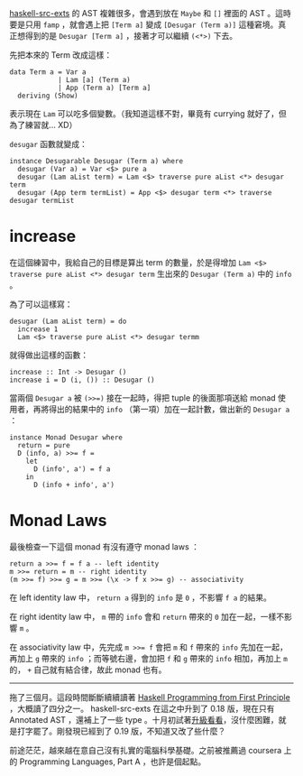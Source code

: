 [haskell-src-exts][haskell-src-exts] 的 AST 複雜很多，會遇到放在 `Maybe` 和 `[]` 裡面的 AST 。這時要是只用 `famp` ，就會遇上把 `[Term a]` 變成 `[Desugar (Term a)]` 這種窘境。真正想得到的是 `Desugar [Term a]` ，接著才可以繼續 `(<*>)` 下去。

[haskell-src-exts]: https://hackage.haskell.org/package/haskell-src-exts-1.17.1

先把本來的 Term 改成這樣：

```
data Term a = Var a
            | Lam [a] (Term a)
            | App (Term a) [Term a]
  deriving (Show)
```

表示現在 `Lam` 可以吃多個變數。（我知道這樣不對，畢竟有 currying 就好了，但為了練習就... XD）

`desugar` 函數就變成：

```
instance Desugarable Desugar (Term a) where
  desugar (Var a) = Var <$> pure a
  desugar (Lam aList term) = Lam <$> traverse pure aList <*> desugar term
  desugar (App term termList) = App <$> desugar term <*> traverse desugar termList
```

# increase

在這個練習中，我給自己的目標是算出 term 的數量，於是得增加 `Lam <$> traverse pure aList <*> desugar term` 生出來的 `Desugar (Term a)` 中的 `info` 。

為了可以這樣寫：

```
desugar (Lam aList term) = do
  increase 1
  Lam <$> traverse pure aList <*> desugar termm
```

就得做出這樣的函數：

```
increase :: Int -> Desugar ()
increase i = D (i, ()) :: Desugar ()
```

當兩個 `Desugar a` 被 `(>>=)` 接在一起時，得把 tuple 的後面那項送給 monad 使用者，再將得出的結果中的 `info` （第一項）加在一起計數，做出新的 `Desugar a` ：

```
instance Monad Desugar where
  return = pure
  D (info, a) >>= f =
    let
      D (info', a') = f a
    in
      D (info + info', a')
```

# Monad Laws

最後檢查一下這個 monad 有沒有遵守 monad laws ：

```
return a >>= f = f a -- left identity
m >>= return = m -- right identity
(m >>= f) >>= g = m >>= (\x -> f x >>= g) -- associativity
```

在 left identity law 中， `return a` 得到的 `info` 是 `0` ，不影響 `f a` 的結果。

在 right identity law 中， `m` 帶的 `info` 會和 `return` 帶來的 `0` 加在一起，一樣不影響 `m` 。

在 associativity law 中，先完成 `m >>= f` 會把 `m` 和 `f` 帶來的 `info` 先加在一起，再加上 `g` 帶來的 `info` ；而等號右邊，會加把 `f` 和 `g` 帶來的 `info` 相加，再加上 `m` 的， `+` 自己就有結合律，故此 monad 也有。

---

拖了三個月。這段時間斷斷續續讀著 [Haskell Programming from First Principle][haskellbook] ，大概讀了四分之一。 haskell-src-exts 在這之中升到了 0.18 版，現在只有 Annotated AST ，還補上了一些 type 。十月初試著[升級看看][upgrade]，沒什麼困難，就是打字罷了。剛發現已經到了 0.19 版，不知道又改了些什麼？

[haskellbook]: http://haskellbook.com
[upgrade]: https://github.com/caasi/trans/commit/ed8cf0b2cab2bd6f581a2a453035c60ac6cd37c2

前途茫茫，越來越在意自己沒有扎實的電腦科學基礎。之前被推薦過 coursera 上的 Programming Languages, Part A ，也許是個起點。
